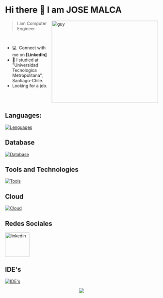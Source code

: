 
 
### <h1>Hi there 👋 I am JOSE MALCA</h1>

 <img align="right" height="270px" alt="guy" width="350" src="https://i.pinimg.com/originals/e4/26/70/e426702edf874b181aced1e2fa5c6cde.gif" /> </a>

> I am Computer Engineer

<br />

<!--- 🌱 &nbsp;I'm currently studying for Bsc. (Hons.) in IT at University of Moratuwa-->
- :computer: &nbsp;Connect with me on **[LinkedIn]**
- 📝 I studied at "Universidad Tecnologica Metropolitana", Santiago-Chile.
- Looking for a job.


<br><br>
  
  ## Languages:
[![Lenguages](https://skillicons.dev/icons?i=html,css,javascript,python,c,cpp,php,theme=light)](https://skillicons.dev)

  ## Database
[![Database](https://skillicons.dev/icons?i=mysql,postgres,theme=light)](https://skillicons.dev)


  ## Tools and Technologies
[![Tools](https://skillicons.dev/icons?i=git,githubactions,postman,fastapi,nodejs,docker,theme=light)](https://skillicons.dev)


  ## Cloud 
[![Cloud](https://skillicons.dev/icons?i=gcp,firebase,kubernetes,theme=light)](https://skillicons.dev)




  ## Redes Sociales 
  
  <p>
   <a href ="https://www.linkedin.com/in/jose-malca/"> <img width="80" height="80" src="https://img.icons8.com/cute-clipart/64/linkedin.png" alt="linkedin"/> </a>
  </p>

  ## IDE's
[![IDE's](https://skillicons.dev/icons?i=vscode,theme=light)](https://skillicons.dev)




<!--profile visit count-->
<div align="center">
  
[![](https://visitcount.itsvg.in/api?id=manuxxrsb&label=Visitantes&color=0&icon=0&pretty=true)](https://visitcount.itsvg.in)  
</div>

<!---
Manuxxrsb/Manuxxrsb is a ✨ special ✨ repository because its `README.md` (this file) appears on your GitHub profile.
You can click the Preview link to take a look at your changes.
--->
